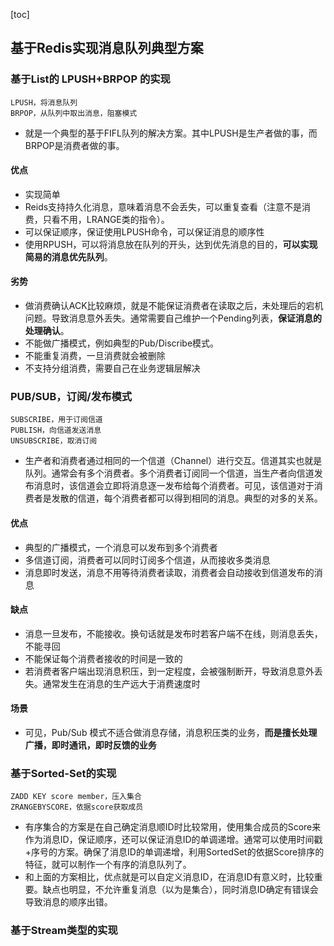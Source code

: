 [toc]
## 基于Redis实现消息队列典型方案
### 基于List的 LPUSH+BRPOP 的实现
```
LPUSH，将消息队列
BRPOP，从队列中取出消息，阻塞模式
```
- 就是一个典型的基于FIFL队列的解决方案。其中LPUSH是生产者做的事，而BRPOP是消费者做的事。

#### 优点
- 实现简单
- Reids支持持久化消息，意味着消息不会丢失，可以重复查看（注意不是消费，只看不用，LRANGE类的指令）。
- 可以保证顺序，保证使用LPUSH命令，可以保证消息的顺序性
- 使用RPUSH，可以将消息放在队列的开头，达到优先消息的目的，**可以实现简易的消息优先队列**。

#### 劣势
- 做消费确认ACK比较麻烦，就是不能保证消费者在读取之后，未处理后的宕机问题。导致消息意外丢失。通常需要自己维护一个Pending列表，**保证消息的处理确认**。
- 不能做广播模式，例如典型的Pub/Discribe模式。
- 不能重复消费，一旦消费就会被删除
- 不支持分组消费，需要自己在业务逻辑层解决

### PUB/SUB，订阅/发布模式
```
SUBSCRIBE，用于订阅信道
PUBLISH，向信道发送消息
UNSUBSCRIBE，取消订阅
```
- 生产者和消费者通过相同的一个信道（Channel）进行交互。信道其实也就是队列。通常会有多个消费者。多个消费者订阅同一个信道，当生产者向信道发布消息时，该信道会立即将消息逐一发布给每个消费者。可见，该信道对于消费者是发散的信道，每个消费者都可以得到相同的消息。典型的对多的关系。

#### 优点
- 典型的广播模式，一个消息可以发布到多个消费者
- 多信道订阅，消费者可以同时订阅多个信道，从而接收多类消息
- 消息即时发送，消息不用等待消费者读取，消费者会自动接收到信道发布的消息

#### 缺点
- 消息一旦发布，不能接收。换句话就是发布时若客户端不在线，则消息丢失，不能寻回
- 不能保证每个消费者接收的时间是一致的
- 若消费者客户端出现消息积压，到一定程度，会被强制断开，导致消息意外丢失。通常发生在消息的生产远大于消费速度时

#### 场景
- 可见，Pub/Sub 模式不适合做消息存储，消息积压类的业务，**而是擅长处理广播，即时通讯，即时反馈的业务**

### 基于Sorted-Set的实现
```
ZADD KEY score member，压入集合
ZRANGEBYSCORE，依据score获取成员
```
- 有序集合的方案是在自己确定消息顺ID时比较常用，使用集合成员的Score来作为消息ID，保证顺序，还可以保证消息ID的单调递增。通常可以使用时间戳+序号的方案。确保了消息ID的单调递增，利用SortedSet的依据Score排序的特征，就可以制作一个有序的消息队列了。
- 和上面的方案相比，优点就是可以自定义消息ID，在消息ID有意义时，比较重要。缺点也明显，不允许重复消息（以为是集合），同时消息ID确定有错误会导致消息的顺序出错。

### 基于Stream类型的实现